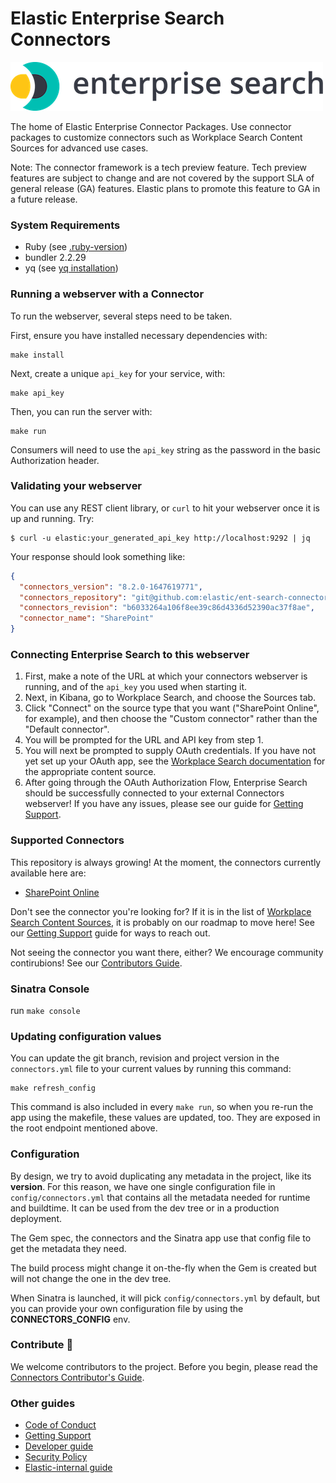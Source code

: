 # Elastic Enterprise Search Connectors 

![logo](logo-enterprise-search.png)

The home of Elastic Enterprise Connector Packages. 
Use connector packages to customize connectors such as Workplace Search Content Sources for advanced use cases. 

Note: The connector framework is a tech preview feature. Tech preview features are subject to change and are not covered by the support SLA of general release (GA) features. Elastic plans to promote this feature to GA in a future release.


### System Requirements
- Ruby (see [.ruby-version](.ruby-version))
- bundler 2.2.29
- yq (see [yq installation](https://github.com/mikefarah/yq#install))

### Running a webserver with a Connector
To run the webserver, several steps need to be taken.

First, ensure you have installed necessary dependencies with:
```shell
make install
```

Next, create a unique `api_key` for your service, with:
```shell
make api_key
```

Then, you can run the server with:
```shell
make run
```

Consumers will need to use the `api_key` string as the password in
the basic Authorization header.

### Validating your webserver
You can use any REST client library, or `curl` to hit your webserver once it is up and running. Try:

```shell
$ curl -u elastic:your_generated_api_key http://localhost:9292 | jq
```

Your response should look something like:
```json
{
  "connectors_version": "8.2.0-1647619771",
  "connectors_repository": "git@github.com:elastic/ent-search-connectors.git",
  "connectors_revision": "b6033264a106f8ee39c86d4336d52390ac37f8ae",
  "connector_name": "SharePoint"
}
```


### Connecting Enterprise Search to this webserver

1. First, make a note of the URL at which your connectors webserver is running, and of the `api_key` you used when starting it.
1. Next, in Kibana, go to Workplace Search, and choose the Sources tab.
1. Click "Connect" on the source type that you want ("SharePoint Online", for example), and then choose the "Custom connector" rather than the "Default connector".
1. You will be prompted for the URL and API key from step 1.
1. You will next be prompted to supply OAuth credentials. If you have not yet set up your OAuth app, see the [Workplace Search documentation](https://www.elastic.co/guide/en/workplace-search/current/workplace-search-content-sources.html) for the appropriate content source.
1. After going through the OAuth Authorization Flow, Enterprise Search should be successfully connected to your external Connectors webserver! If you have any issues, please see our guide for [Getting Support](./docs/SUPPORT.md).

### Supported Connectors
This repository is always growing! At the moment, the connectors currently available here are:

- [SharePoint Online](https://www.elastic.co/guide/en/workplace-search/current/sharepoint-online-external.html)

Don't see the connector you're looking for? If it is in the list of [Workplace Search Content Sources](https://www.elastic.co/guide/en/workplace-search/current/workplace-search-content-sources.html), it is probably on our roadmap to move here! See our [Getting Support](./docs/SUPPORT.md) guide for ways to reach out.

Not seeing the connector you want there, either? We encourage community contirubions! See our [Contributors Guide](./docs/CONTRIBUTING.md).

### Sinatra Console
run `make console`

### Updating configuration values

You can update the git branch, revision and project version in the `connectors.yml` file to your current values by
running this command:

```
make refresh_config
```

This command is also included in every `make run`, so when you re-run the app using the makefile, these values are updated, too.
They are exposed in the root endpoint mentioned above. 

### Configuration

By design, we try to avoid duplicating any metadata in the project, like its
**version**. For this reason, we have one single configuration file in
`config/connectors.yml` that contains all the metadata needed for runtime and
buildtime. It can be used from the dev tree or in a production deployment.

The Gem spec, the connectors and the Sinatra app use that config file to get
the metadata they need.

The build process might change it on-the-fly when the Gem is created but will
not change the one in the dev tree.

When Sinatra is launched, it will pick `config/connectors.yml` by default, 
but you can provide your own configuration file by using the **CONNECTORS_CONFIG** env.

### Contribute 🚀
We welcome contributors to the project. Before you begin, please read the [Connectors Contributor's Guide](./docs/CONTRIBUTING.md).

### Other guides

- [Code of Conduct](https://www.elastic.co/community/codeofconduct)
- [Getting Support](./docs/SUPPORT.md)
- [Developer guide](./docs/DEVELOPING.md)
- [Security Policy](./docs/SECURITY.md)
- [Elastic-internal guide](./docs/INTERNAL.md)
